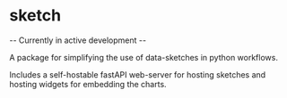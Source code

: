 # sketch

-- Currently in active development --

A package for simplifying the use of data-sketches in python workflows.

Includes a self-hostable fastAPI web-server for hosting sketches and hosting widgets for embedding the charts.
